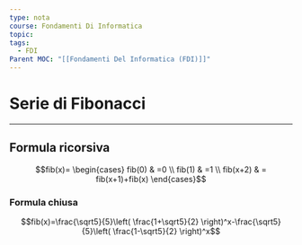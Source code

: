 ```yaml
---
type: nota
course: Fondamenti Di Informatica
topic: 
tags:
  - FDI
Parent MOC: "[[Fondamenti Del Informatica (FDI)]]"
---
```

# Serie di Fibonacci
---

## Formula ricorsiva
$$fib(x)=
\begin{cases}
	fib(0)   & =0 \\
	fib(1)   & =1 \\
	fib(x+2) & = fib(x+1)+fib(x)
\end{cases}$$

### Formula chiusa
$$fib(x)=\frac{\sqrt5}{5}\left( \frac{1+\sqrt5}{2} \right)^x-\frac{\sqrt5}{5}\left( \frac{1-\sqrt5}{2} \right)^x$$
